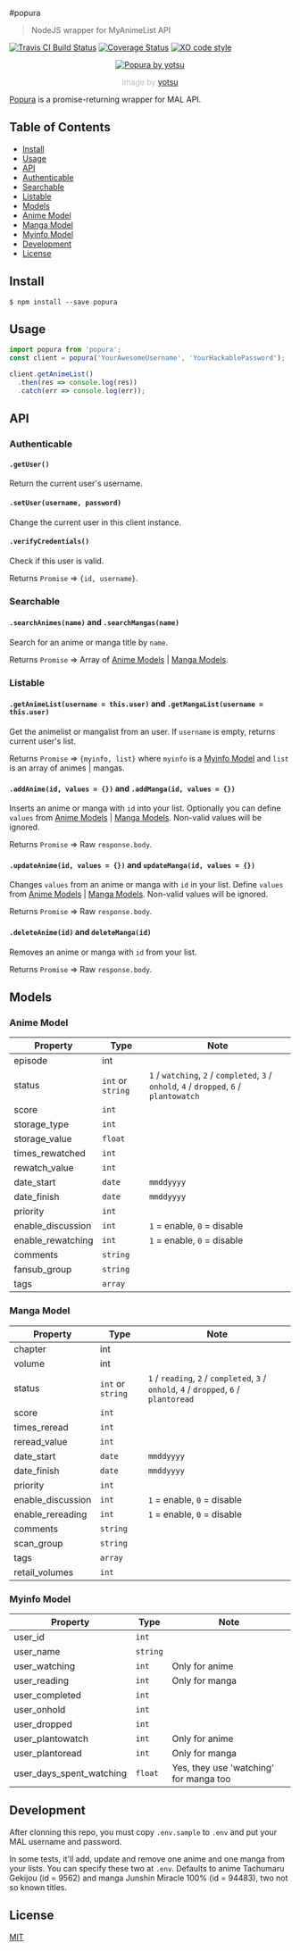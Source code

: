#popura

> NodeJS wrapper for MyAnimeList API

[![Travis CI Build Status](https://travis-ci.org/lubien/popura.svg?branch=master)](https://travis-ci.org/lubien/popura)
[![Coverage Status](https://coveralls.io/repos/github/lubien/popura/badge.svg?branch=master)](https://coveralls.io/github/lubien/popura?branch=master)
[![XO code style](https://img.shields.io/badge/code_style-XO-5ed9c7.svg)](https://github.com/sindresorhus/xo)

<p align="center">
  <a href="http://www.pixiv.net/member.php?id=1722912" title="Popura by yotsu"><img src="http://i.imgur.com/Iarmq6S.png" alt="Popura by yotsu"/></a>
  <p align="center" style="color: #babac4">
    Image by <a href="http://www.pixiv.net/member.php?id=1722912" title="yotsu">yotsu</a>
  </p>
</p>

[Popura](http://myanimelist.net/character/24417/Popura_Taneshima) is a promise-returning wrapper for MAL API.

## Table of Contents

* [Install](#install)
* [Usage](#usage)
* [API](#api)
 * [Authenticable](#authenticable)
 * [Searchable](#searchable)
 * [Listable](#listable)
* [Models](#models)
 * [Anime Model][anime-model]
 * [Manga Model][manga-model]
 * [Myinfo Model][myinfo-model]
* [Development](#development)
* [License](#license)

## Install

```
$ npm install --save popura
```

## Usage

```js
import popura from 'popura';
const client = popura('YourAwesomeUsername', 'YourHackablePassword');

client.getAnimeList()
  .then(res => console.log(res))
  .catch(err => console.log(err));
```

## API

### Authenticable

#### `.getUser()`

Return the current user's username.

#### `.setUser(username, password)`

Change the current user in this client instance.

#### `.verifyCredentials()`

Check if this user is valid.

Returns `Promise` => `{id, username}`.

### Searchable

#### `.searchAnimes(name)` and `.searchMangas(name)`

Search for an anime or manga title by `name`.

Returns `Promise` => Array of [Anime Models][anime-model] | [Manga Models][manga-model].

### Listable

#### `.getAnimeList(username = this.user)` and `.getMangaList(username = this.user)`

Get the animelist or mangalist from an user. If `username` is empty, returns current user's list.

Returns `Promise` => `{myinfo, list}` where `myinfo` is a [Myinfo Model][myinfo-model] and `list` is an array of animes | mangas.

#### `.addAnime(id, values = {})` and `.addManga(id, values = {})`

Inserts an anime or manga with `id` into your list. Optionally you can define `values` from [Anime Models][anime-model] | [Manga Models][manga-model]. Non-valid values will be ignored.

Returns `Promise` => Raw `response.body`.

#### `.updateAnime(id, values = {})` and `updateManga(id, values = {})`

Changes `values` from an anime or manga with `id` in your list. Define `values` from [Anime Models][anime-model] | [Manga Models][manga-model]. Non-valid values will be ignored.

Returns `Promise` => Raw `response.body`.

#### `.deleteAnime(id)` and `deleteManga(id)`

Removes an anime or manga with `id` from your list.

Returns `Promise` => Raw `response.body`.

## Models

### Anime Model

Property | Type | Note
-------- | ---- | ----
episode | int
status | `int` or `string` | `1` / `watching`, `2` / `completed`, `3` / `onhold`, `4` / `dropped`, `6` / `plantowatch`
score | `int`
storage_type | `int`
storage_value | `float`
times_rewatched | `int`
rewatch_value | `int`
date_start | `date` | `mmddyyyy`
date_finish | `date` | `mmddyyyy`
priority | `int`
enable_discussion | `int` | `1` = enable, `0` = disable
enable_rewatching | `int` | `1` = enable, `0` = disable
comments | `string`
fansub_group | `string`
tags | `array`

### Manga Model

Property | Type | Note
-------- | ---- | ----
chapter | int
volume | int
status | `int` or `string` | `1` / `reading`, `2` / `completed`, `3` / `onhold`, `4` / `dropped`, `6` / `plantoread`
score | `int`
times_reread | `int`
reread_value | `int`
date_start | `date` | `mmddyyyy`
date_finish | `date` | `mmddyyyy`
priority | `int`
enable_discussion | `int` | `1` = enable, `0` = disable
enable_rereading | `int` | `1` = enable, `0` = disable
comments | `string`
scan_group | `string`
tags | `array`
retail_volumes | `int`

### Myinfo Model

Property | Type | Note
-------- | ---- | ----
user_id | `int`
user_name | `string`
user_watching | `int` | Only for anime
user_reading | `int` | Only for manga
user_completed | `int`
user_onhold | `int`
user_dropped | `int`
user_plantowatch | `int` | Only for anime
user_plantoread | `int` | Only for manga
user_days_spent_watching | `float` | Yes, they use 'watching' for manga too

## Development

After clonning this repo, you must copy `.env.sample` to `.env` and put your MAL username and password.

In some tests, it'll add, update and remove one anime and one manga from your lists. You can specify these two at `.env`. Defaults to anime Tachumaru Gekijou (id = 9562) and manga Junshin Miracle 100% (id = 94483), two not so known titles.

## License

[MIT](LICENSE.md)

[myinfo-model]: #myinfo-model
[anime-model]: #anime-model
[manga-model]: #manga-model

